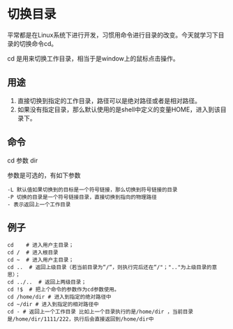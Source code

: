# 切换目录

平常都是在Linux系统下进行开发，习惯用命令进行目录的改变。今天就学习下目录的切换命令cd。

cd 是用来切换工作目录，相当于是window上的鼠标点击操作。

## 用途

1. 直接切换到指定的工作目录，路径可以是绝对路径或者是相对路径。
2. 如果没有指定目录，那么默认使用的是shell中定义的变量HOME，进入到该目录下。

## 命令

cd 参数 dir

参数是可选的，有如下参数

```linux
-L 默认值如果切换到的目标是一个符号链接，那么切换到符号链接的目录
-P 切换的目录是一个符号链接目录，直接切换到指向的物理路径
- 表示返回上一个工作目录
```

## 例子

```linux
cd    # 进入用户主目录；
cd /  # 进入根目录
cd ~  # 进入用户主目录；
cd ..  # 返回上级目录（若当前目录为“/“，则执行完后还在“/"；".."为上级目录的意思）；
cd ../..  # 返回上两级目录；
cd !$  # 把上个命令的参数作为cd参数使用。
cd /home/dir # 进入到指定的绝对路径中
cd ~/dir # 进入到指定的相对路径中
cd - # 返回上一个工作目录 比如上一个目录执行的是/home/dir ，当前目录是/home/dir/1111/222，执行后会直接返回到/home/dir中
```